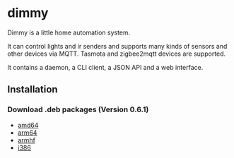 # dimmy
Dimmy is a little home automation system.

It can control lights and ir senders and supports many kinds of sensors and other devices via MQTT.
Tasmota and zigbee2mqtt devices are supported.

It contains a daemon, a CLI client, a JSON API and a web interface.


## Installation
### Download .deb packages (Version 0.6.1)

* [amd64](http://deb.flupps.net/pool/main/d/dimmy/dimmy_0.6.1_amd64.deb)
* [arm64](http://deb.flupps.net/pool/main/d/dimmy/dimmy_0.6.1_arm64.deb)
* [armhf](http://deb.flupps.net/pool/main/d/dimmy/dimmy_0.6.1_armhf.deb)
* [i386](http://deb.flupps.net/pool/main/d/dimmy/dimmy_0.6.1_i386.deb)

